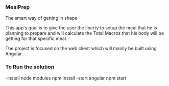 ### MealPrep
The smart way of getting in shape

This app's goal is to give the user the liberty to setup the meal that he is planning to prepare and will calculate the Total Macros that his body will be getting for that specific meal.

The project is focused on the web client which will mainly be built using Angular.



### To Run the solution
-install node modules 
  npm install
-start angular
  npm start
